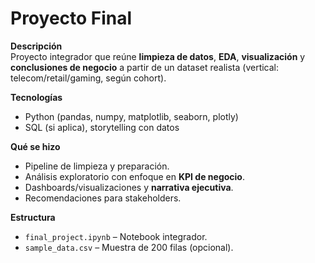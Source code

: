# Proyecto Final

**Descripción**  
Proyecto integrador que reúne **limpieza de datos**, **EDA**, **visualización** y **conclusiones de negocio** a partir de un dataset realista (vertical: telecom/retail/gaming, según cohort).

**Tecnologías**  
- Python (pandas, numpy, matplotlib, seaborn, plotly)  
- SQL (si aplica), storytelling con datos  

**Qué se hizo**  
- Pipeline de limpieza y preparación.  
- Análisis exploratorio con enfoque en **KPI de negocio**.  
- Dashboards/visualizaciones y **narrativa ejecutiva**.  
- Recomendaciones para stakeholders.

**Estructura**  
- `final_project.ipynb` – Notebook integrador.  
- `sample_data.csv` – Muestra de 200 filas (opcional).  


